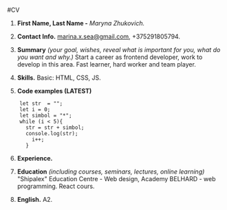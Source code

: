 #CV
1. **First Name, Last Name -** *Maryna Zhukovich.*
2. **Contact Info.** marina.x.sea@gmail.com, +375291805794.
3. **Summary** *(your goal, wishes, reveal what is important for you, what do you want and why.)*
Start a career as frontend developer, work to develop in this area. Fast learner, hard worker and team player. 
	

4. **Skills.**
Basic: HTML, CSS, JS.

5. **Code examples (LATEST)**
```
    let str  = "";
    let i = 0;
    let simbol = "*";
    while (i < 5){
      str = str + simbol;
      console.log(str);
        i++;          
      }
```
6. **Experience.**
 

7. **Education** *(including courses, seminars, lectures, online learning)*
"Shipalex" Education Centre  - Web design,
 Academy BELHARD   - web programming.
 React cours.

8. **English.**
A2. 
